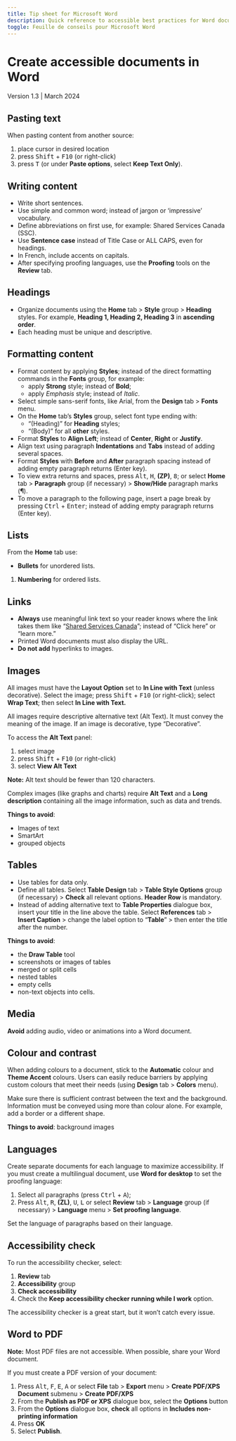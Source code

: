 ```yaml
---
title: Tip sheet for Microsoft Word
description: Quick reference to accessible best practices for Word documents.
toggle: Feuille de conseils pour Microsoft Word
---
```


# Create accessible documents in Word
Version 1.3 | March 2024

## Pasting text
When pasting content from another source:
1.	place cursor in desired location
2.	press <kbd>Shift</kbd> + <kbd>F10</kbd> (or right-click)
3.	press <kbd>T</kbd> (or under **Paste options**, select **Keep Text Only**).

## Writing content
-	Write short sentences.
-	Use simple and common word; instead of jargon or ‘impressive’ vocabulary.
-	Define abbreviations on first use, for example: Shared Services Canada (SSC).
-	Use **Sentence case** instead of Title Case or ALL CAPS, even for headings.
-	In French, include accents on capitals.
-	After specifying proofing languages, use the **Proofing** tools on the **Review** tab.

## Headings
-	Organize documents using the **Home** tab > **Style** group > **Heading** styles. For example, **Heading 1, Heading 2, Heading 3** in **ascending order**.
-	Each heading must be unique and descriptive.

## Formatting content
-	Format content by applying **Styles**; instead of the direct formatting commands in the **Fonts** group, for example:
    -	apply **Strong** style; instead of **Bold**;
    -	apply *Emphasis* style; instead of *Italic*.
-	Select simple sans-serif fonts, like Arial, from the **Design** tab > **Fonts** menu.
-	On the **Home** tab’s **Styles** group, select font type ending with:
    -	“(Heading)” for **Heading** styles;
    -	“(Body)” for all **other** styles.
-	Format **Styles** to **Align Left**; instead of **Center**, **Right** or **Justify**.
-	Align text using paragraph **Indentations** and **Tabs** instead of adding several spaces.
-	Format **Styles** with **Before** and **After** paragraph spacing instead of adding empty paragraph returns (Enter key).
-	To view extra returns and spaces, press <kbd>Alt</kbd>, <kbd>H</kbd>, **(ZP)**, <kbd>8</kbd>; or select **Home** tab > **Paragraph** group (if necessary) > **Show/Hide** paragraph marks (**¶**).
-	To move a paragraph to the following page, insert a page break by pressing <kbd>Ctrl</kbd> + <kbd>Enter</kbd>; instead of adding empty paragraph returns (Enter key).



## Lists
From the **Home** tab use:
- **Bullets** for unordered lists.
1. **Numbering** for ordered lists.

## Links
-	**Always** use meaningful link text so your reader knows where the link takes them like “<u>Shared Services Canada</u>”; instead of “Click here” or “learn more.”
-	Printed Word documents must also display the URL.
-	**Do not add** hyperlinks to images.

## Images
All images must have the **Layout Option** set to **In Line with Text** (unless decorative). Select the image; press <kbd>Shift</kbd> + <kbd>F10</kbd> (or right-click); select **Wrap Text**; then select **In Line with Text.**

All images require descriptive alternative text (Alt Text). It must convey the meaning of the image. If an image is decorative, type “Decorative”.

To access the **Alt Text** panel:
1.	select image
2.	press <kbd>Shift</kbd> + <kbd>F10</kbd> (or right-click)
3.	select **View Alt Text**

**Note:** Alt text should be fewer than 120 characters.

Complex images (like graphs and charts) require **Alt Text** and a **Long description** containing all the image information, such as data and trends.

**Things to avoid**:
-	Images of text
-	SmartArt
-	grouped objects

## Tables
-	Use tables for data only.
-	Define all tables. Select **Table Design** tab > **Table Style Options** group (if necessary) > **Check** all relevant options. **Header Row** is mandatory.
-	Instead of adding alternative text to **Table Properties** dialogue box, insert your title in the line above the table. Select **References** tab > **Insert Caption** > change the label option to “**Table**” > then enter the title after the number.

**Things to avoid**:
- the **Draw Table** tool
-	screenshots or images of tables
-	merged or split cells
-	nested tables
-	empty cells
-	non-text objects into cells.

## Media
**Avoid** adding audio, video or animations into a Word document.

## Colour and contrast
When adding colours to a document, stick to the **Automatic** colour and **Theme Accent** colours. Users can easily reduce barriers by applying custom colours that meet their needs (using **Design** tab > **Colors** menu).

Make sure there is sufficient contrast between the text and the background.
Information must be conveyed using more than colour alone. For example, add a border or a different shape.

**Things to avoid**:
background images

## Languages
Create separate documents for each language to maximize accessibility. If you must create a multilingual document, use **Word for desktop** to set the proofing language:
1.	Select all paragraphs (press <kbd>Ctrl</kbd> + <kbd>A</kbd>);
2.	Press <kbd>Alt</kbd>, <kbd>R</kbd>, **(ZL)**, <kbd>U</kbd>, <kbd>L</kbd> or
select **Review** tab > **Language** group (if necessary) > **Language** menu > **Set proofing language**.

Set the language of paragraphs based on their language.

## Accessibility check
To run the accessibility checker, select:
1.	**Review** tab
2.	**Accessibility** group
3.	**Check accessibility**
4.	Check the **Keep accessibility checker running while I work** option.

The accessibility checker is a great start, but it won’t catch every issue.

## Word to PDF
**Note:** Most PDF files are not accessible. When possible, share your Word document.

If you must create a PDF version of your document:
1.	Press <kbd>Alt</kbd>, <kbd>F</kbd>, <kbd>E</kbd>, <kbd>A</kbd> or select **File** tab > **Export** menu > **Create PDF/XPS Document** submenu > **Create PDF/XPS**
2.	From the **Publish as PDF or XPS** dialogue box, select the **Options** button
3.	From the **Options** dialogue box, **check** all options in **Includes non-printing information**
4.	Press **OK**
5.	Select **Publish**.
